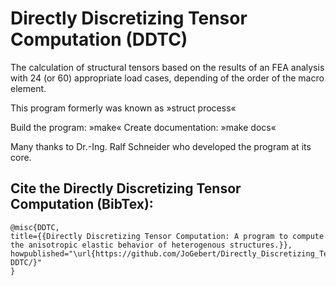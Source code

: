 # Directly Discretizing Tensor Computation (DDTC)

The calculation of structural tensors based on the results of an FEA
analysis with 24 (or 60) appropriate load cases, depending of the order of the macro element.

This program formerly was known as »struct process«

Build the program:    »make«
Create documentation: »make docs«

Many thanks to Dr.-Ing. Ralf Schneider who developed the program at its core.

## Cite the Directly Discretizing Tensor Computation (BibTex):

```
@misc{DDTC,
title={{Directly Discretizing Tensor Computation: A program to compute the anisotropic elastic behavior of heterogenous structures.}},
howpublished="\url{https://github.com/JoGebert/Directly_Discretizing_Tensor_Computation-DDTC/}"
}
```
